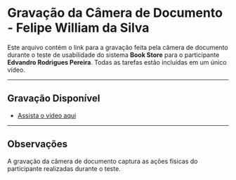 # **Gravação da Câmera de Documento - Felipe William da Silva**

Este arquivo contém o link para a gravação feita pela câmera de documento durante o teste de usabilidade do sistema **Book Store** para o participante **Edvandro Rodrigues Pereira**. Todas as tarefas estão incluídas em um único vídeo.

---

## **Gravação Disponível**

- [Assista o vídeo aqui](https://drive.google.com/file/d/1rSpYXdUiZT84PSxSWq3XHJvqC1L7LxIe/view?usp=drive_link)

---

## **Observações**
A gravação da câmera de documento captura as ações físicas do participante realizadas durante o teste.


